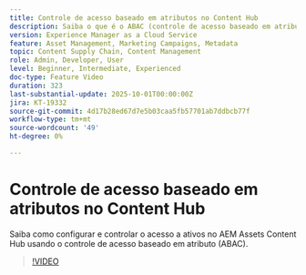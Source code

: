 ```yaml
---
title: Controle de acesso baseado em atributos no Content Hub
description: Saiba o que é o ABAC (controle de acesso baseado em atributos) e como configurá-lo para o AEM Assets Content Hub.
version: Experience Manager as a Cloud Service
feature: Asset Management, Marketing Campaigns, Metadata
topic: Content Supply Chain, Content Management
role: Admin, Developer, User
level: Beginner, Intermediate, Experienced
doc-type: Feature Video
duration: 323
last-substantial-update: 2025-10-01T00:00:00Z
jira: KT-19332
source-git-commit: 4d17b28ed67d7e5b03caa5fb57701ab7ddbcb77f
workflow-type: tm+mt
source-wordcount: '49'
ht-degree: 0%

---
```



# Controle de acesso baseado em atributos no Content Hub

Saiba como configurar e controlar o acesso a ativos no AEM Assets Content Hub usando o controle de acesso baseado em atributo (ABAC).

>[!VIDEO](https://video.tv.adobe.com/v/3475413/?learn=on&enablevpops)

